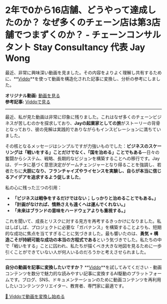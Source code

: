 # 2年で0から16店舗、どうやって達成したのか？ なぜ多くのチェーン店は第3店舗でつまずくのか？ - チェーンコンサルタント Stay Consultancy 代表 Jay Wong

最近、非常に興味深い動画を見ました。その内容をよりよく理解し共有するために、**[Viddo](https://viddo.pro/)**を使って動画を構造化された記事に変換し、分析の参考にしました。

**オリジナル動画:** [動画を見る](https://www.youtube.com/watch?v=1imQyLqFP2o)  
**参考記事:** [Viddoで見る](https://viddo.pro/zh/video-result/2717512d-aba4-471f-9987-c53abd30afb8)

---

最近、私が見た動画は非常に印象に残りました。これはなぜ多くのチェーンビジネスが苦しむのかを探求しており、**Jayの起業家としての旅**がストーリーの背骨となっており、彼の見解は実践的でありながらもインスピレーションに満ちていました。

その核となるメッセージはシンプルですが力強いものでした：**ビジネスのスケーリングは「戦いをする」ことだけでなく、「国を治める」ことでもある**—日々の奮闘からシステム、戦略、長期的なビジョンを構築することへの移行です。Jayは、データに基づく意思決定がゲームチェンジャーとなり得ることを強調し、若者たちに**大胆になり、フランチャイズやライセンスを実験し、自らが本当に信じるアイデアを追求するよう促しました**。

私の心に残った三つの引用：  
- **「ビジネスは戦争をするだけではない；しっかりと治めることでもある。」**  
- **「計画がなければ、情熱さえも遠くへは運んでくれない。」**  
- **「未来はブランドの意味をハードウェアよりも重視する。」**

これを聞いて、成長とリスクに対する見方を再考するきっかけになりました。私はしばしば、プロジェクトに必要な「ガバナンス」を構築することよりも、短期的な成功に焦点を当てすぎることに気づきました。最も響いたのは、**勇気 + 構造こそが持続可能な成功の本当の方程式である**という気づきでした。私たちの中で「戦いをする」ことに囚われ、私たちが描くべき大きな地図を見るために一歩引くことができていない人が何人いるのだろうかと考えさせられました。

---

**自分の動画を記事に変換したいですか？** **[Viddo](https://viddo.pro/)**を試してみてください - 動画コンテンツを数分で魅力的な読みやすい記事に変換するAI駆動のプラットフォームです。ブログ、SNS、ドキュメンテーションのために動画コンテンツを再利用したいコンテンツクリエイター、教育者、専門家に最適です。

[🚀 Viddoで動画を変換し始める](https://viddo.pro/)